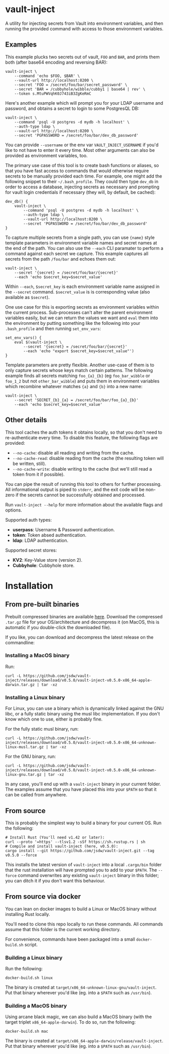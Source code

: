 # vault-inject

A utility for injecting secrets from Vault into environment variables, and then running the provided command with access to those environment variables.

## Examples

This example plucks two secrets out of vault, `FOO` and `BAR`, and prints them both (after base64 encoding and reversing BAR):

```
vault-inject \
    --command 'echo $FOO, $BAR' \
    --vault-url http://localhost:8200 \
    --secret 'FOO = /secret/foo/bar/secret_password' \
    --secret 'BAR = /cubbyhole/wibble/cubby1 | base64 | rev' \
    --token s.MtuPWVqhK0J743iB3ZgKeRmC
```

Here's another example which will prompt you for your LDAP username and password, and obtains a secret to login to some PostgresQL DB:

```
vault-inject \
    --command 'psql -U postgres -d mydb -h localhost' \
    --auth-type ldap \
    --vault-url http://localhost:8200 \
    --secret 'PGPASSWORD = /secret/foo/bar/dev_db_password'
```

You can provide `--username` or the env var `VAULT_INJECT_USERNAME` if you'd like to not have to enter it every time. Most other arguments can also be provided as environment variables, too.

The primary use case of this tool is to create bash functions or aliases, so that you have fast access to commands that would otherwise require secrets to be manually provided each time. For example, one might add the following snippet to their `~/.bash_profile`. They could then type `dev_db` in order to access a database, injecting secrets as necessary and prompting for vault login credentials if necessary (they will, by default, be cached):

```
dev_db() {
    vault-inject \
        --command 'psql -U postgres -d mydb -h localhost' \
        --auth-type ldap \
        --vault-url http://localhost:8200 \
        --secret 'PGPASSWORD = /secret/foo/bar/dev_db_password'
}
```

To capture multiple secrets from a single path, you can use `{name}` style template parameters in environment variable names and secret names at the end of the path. You can also use the `--each` CLI paramater to perform a command against each secret we capture. This example captures all secrets from the path `/foo/bar` and echoes them out:

```
vault-inject \
    --secret '{secret} = /secret/foo/bar/{secret}'
    --each 'echo $secret_key=$secret_value'
```

Within `--each`, `$secret_key` is each environment variable name assigned in the `--secret` command. `$secret_value` is is corresponding value (also available as `$secret`).

One use case for this is exporting secrets as environment variables within the current process. Sub-processes can't alter the parent environment variables easily, but we can return the values we want and `eval` them into the environment by putting something like the following into your `.bash_profile` and then running `set_env_vars`:

```
set_env_vars() {
    eval $(vault-inject \
        --secret '{secret} = /secret/foo/bar/{secret}'
        --each 'echo "export $secret_key=$secret_value"')
}
```

Template parameters are pretty flexible. Another use-case of them is to only capture secrets whose keys match certain patterns. The following example finds all secrets matching `foo_{a}_{b}` (eg `foo_bar_wibble` or `foo_1_2` but not `other_bar_wibble`) and puts them in environment variables which recombine whatever matches `{a}` and `{b}` into a new name:

```
vault-inject \
    --secret 'SECRET_{b}_{a} = /secret/foo/bar/foo_{a}_{b}'
    --each 'echo $secret_key=$secret_value'
```

## Other details

This tool caches the auth tokens it obtains locally, so that you don't need to re-authenticate every time. To disable this feature, the following flags are provided:
- `--no-cache`: disable all reading and writing from the cache.
- `--no-cache-read`: disable reading from the cache (the resulting token will be written, still).
- `--no-cache-write`: disable writing to the cache (but we'll still read a token from it if possible).

You can pipe the result of running this tool to others for further processing. All informational output is piped to `stderr`, and the exit code will be non-zero if the secrets cannot be successfully obtained and processed.

Run `vault-inject --help` for more information about the available flags and options.

Supported auth types:
- **userpass**: Username & Password authentication.
- **token**: Token absed authentication.
- **ldap**: LDAP authentication.

Supported secret stores:
- **KV2**: Key-Value store (version 2).
- **Cubbyhole**: Cubbyhole store.

# Installation

## From pre-built binaries

Prebuilt compressed binaries are available [here](https://github.com/jsdw/vault-inject/releases/latest). Download the compressed `.tar.gz` file for your OS/architecture and decompress it (on MacOS, this is automatic if you double-click the downloaded file).

If you like, you can download and decompress the latest release on the commandline:

### Installing a MacOS binary

Run:

```
curl -L https://github.com/jsdw/vault-inject/releases/download/v0.5.0/vault-inject-v0.5.0-x86_64-apple-darwin.tar.gz | tar -xz
```

### Installing a Linux binary

For Linux, you can use a binary which is dynamically linked against the GNU libc, or a fully static binary using the musl libc implementation. If you don't know which one to use, either is probably fine.

For the fully static musl binary, run:

```
curl -L https://github.com/jsdw/vault-inject/releases/download/v0.5.0/vault-inject-v0.5.0-x86_64-unknown-linux-musl.tar.gz | tar -xz
```

For the GNU binary, run:

```
curl -L https://github.com/jsdw/vault-inject/releases/download/v0.5.0/vault-inject-v0.5.0-x86_64-unknown-linux-gnu.tar.gz | tar -xz
```

In any case, you'll end up with a `vault-inject` binary in your current folder. The examples assume that you have placed this into your `$PATH` so that it can be called from anywhere.

## From source

This is probably the simplest way to build a binary for your current OS. Run the following:

```
# Install Rust (You'll need v1.42 or later):
curl --proto '=https' --tlsv1.2 -sSf https://sh.rustup.rs | sh
# Compile and install vault-inject (here, v0.5.0):
cargo install --git https://github.com/jsdw/vault-inject.git --tag v0.5.0 --force
```

This installs the latest version of `vault-inject` into a local `.cargo/bin` folder that the rust installation will have prompted you to add to your `$PATH`. The `--force` command overwrites any existing `vault-inject` binary in this folder; you can ditch it if you don't want this behaviour.

## From source via docker

You can lean on docker images to build a Linux or MacOS binary without installing Rust locally.

You'll need to clone this repo locally to run these commands. All commands assume that this folder is the current working directory.

For convenience, commands have been packaged into a small `docker-build.sh` script.

### Building a Linux binary

Run the following:

```
docker-build.sh linux
```

The binary is created at `target/x86_64-unknown-linux-gnu/vault-inject`. Put that binary wherever you'd like (eg. into a `$PATH` such as `/usr/bin`).

### Building a MacOS binary

Using arcane black magic, we can also build a MacOS binary (with the target triplet `x86_64-apple-darwin`). To do so, run the following:

```
docker-build.sh mac
```

The binary is created at `target/x86_64-apple-darwin/release/vault-inject`. Put that binary wherever you'd like (eg. into a `$PATH` such as `/usr/bin`).
